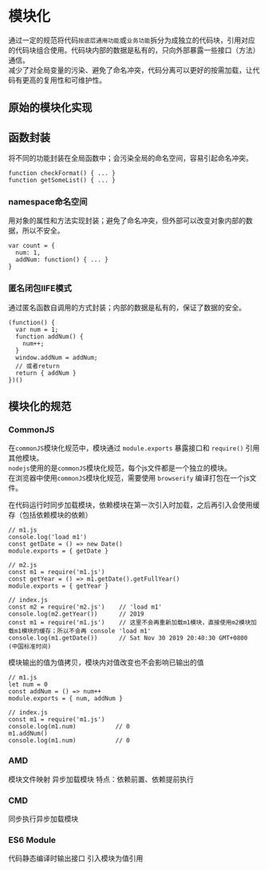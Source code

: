 # 模块化
  通过一定的规范将代码`按底层通用功能`或`业务功能`拆分为成独立的代码块，引用对应的代码块组合使用。代码块内部的数据是私有的，只向外部暴露一些接口（方法）通信。  
  减少了对全局变量的污染、避免了命名冲突，代码分离可以更好的按需加载，让代码有更高的复用性和可维护性。

  ## 原始的模块化实现  
  ## 函数封装
  将不同的功能封装在全局函数中；会污染全局的命名空间，容易引起命名冲突。
  ```
  function checkFormat() { ... }
  function getSomeList() { ... }
  ```
  ### namespace命名空间
  用对象的属性和方法实现封装；避免了命名冲突，但外部可以改变对象内部的数据，所以不安全。
  ```
  var count = {
    num: 1,
    addNum: function() { ... }
  }
  ```
  ### 匿名闭包IIFE模式
  通过匿名函数自调用的方式封装；内部的数据是私有的，保证了数据的安全。
  ```
  (function() {
    var num = 1;
    function addNum() {
      num++;
    }
    window.addNum = addNum;
    // 或者return
    return { addNum }
  })()
  ```
  
  ## 模块化的规范

  ### CommonJS
  在`commonJS`模块化规范中，模块通过 `module.exports` 暴露接口和 `require()` 引用其他模块。  
  `nodejs`使用的是`commonJS`模块化规范，每个js文件都是一个独立的模块。  
  在浏览器中使用`commonJS`模块化规范，需要使用 `browserify` 编译打包在一个js文件。  
  
  在代码运行时同步加载模块，依赖模块在第一次引入时加载，之后再引入会使用缓存（包括依赖模块的依赖）
  ```
  // m1.js
  console.log('load m1')
  const getDate = () => new Date()
  module.exports = { getDate }

  // m2.js
  const m1 = require('m1.js')
  const getYear = () => m1.getDate().getFullYear()
  module.exports = { getYear }

  // index.js
  const m2 = require('m2.js')    // 'load m1'
  console.log(m2.getYear())      // 2019
  const m1 = require('m1.js')    // 这里不会再重新加载m1模块，直接使用m2模块加载m1模块的缓存；所以不会再 console 'load m1'
  console.log(m1.getDate())      // Sat Nov 30 2019 20:40:30 GMT+0800 (中国标准时间)

  ```
  模块输出的值为值拷贝，模块内对值改变也不会影响已输出的值
  ```
  // m1.js
  let num = 0
  const addNum = () => num++
  module.exports = { num, addNum }

  // index.js
  const m1 = require('m1.js')
  console.log(m1.num)           // 0
  m1.addNum()
  console.log(m1.num)           // 0
  ```

  ### AMD
  模块文件映射
  异步加载模块
   特点：依赖前置、依赖提前执行

  ### CMD
  同步执行异步加载模块

  ### ES6 Module
  代码静态编译时输出接口
  引入模块为值引用